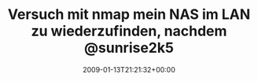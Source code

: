 ---
retweeted: false
source: <a href="http://twitter.com" rel="nofollow">Twitter Web Client</a>
entities:
  hashtags:
  - text: fail
    indices:
    - '108'
    - '113'
  - text: grossbuchstaben
    indices:
    - '114'
    - '130'
  symbols: []
  user_mentions: []
  urls: []
display_text_range:
- '0'
- '130'
favorite_count: '0'
id_str: '1116648441'
truncated: false
retweet_count: '0'
id: '1116648441'
created_at: Tue Jan 13 21:21:32 +0000 2009
favorited: false
full_text: 'Versuch mit nmap mein NAS im LAN zu wiederzufinden, nachdem [@sunrise2k5](https://twitter.com/sunrise2k5)
  heimtückisch den DHCP resettet hat. #fail #grossbuchstaben'
lang: de
tags:
- fail
- grossbuchstaben
- pesos/twitter
date: '2009-01-13T21:21:32+00:00'
src: https://twitter.com/bascht/status/1116648441
original_url: https://twitter.com/bascht/status/1116648441
type: twitter_tweet
text: 'Versuch mit nmap mein NAS im LAN zu wiederzufinden, nachdem [@sunrise2k5](https://twitter.com/sunrise2k5)
  heimtückisch den DHCP resettet hat. #fail #grossbuchstaben'
title: Versuch mit nmap mein NAS im LAN zu wiederzufinden, nachdem @sunrise2k5

---